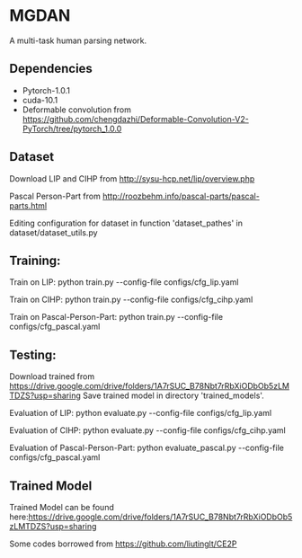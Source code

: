 # MGDAN

A multi-task human parsing network.

## Dependencies

* Pytorch-1.0.1
* cuda-10.1
* Deformable convolution from https://github.com/chengdazhi/Deformable-Convolution-V2-PyTorch/tree/pytorch_1.0.0

## Dataset

Download LIP and CIHP from http://sysu-hcp.net/lip/overview.php

Pascal Person-Part from http://roozbehm.info/pascal-parts/pascal-parts.html

Editing configuration for dataset in function 'dataset_pathes' in dataset/dataset_utils.py

## Training:
Train on LIP:
python train.py --config-file configs/cfg_lip.yaml

Train on CIHP:
python train.py --config-file configs/cfg_cihp.yaml

Train on Pascal-Person-Part:
python train.py --config-file configs/cfg_pascal.yaml

## Testing:
Download trained from https://drive.google.com/drive/folders/1A7rSUC_B78Nbt7rRbXiODbOb5zLMTDZS?usp=sharing
Save trained model in directory 'trained_models'.

Evaluation of LIP:
python evaluate.py --config-file configs/cfg_lip.yaml


Evaluation of CIHP:
python evaluate.py --config-file configs/cfg_cihp.yaml


Evaluation of Pascal-Person-Part:
python evaluate_pascal.py --config-file configs/cfg_pascal.yaml


## Trained Model

Trained Model can be found here:https://drive.google.com/drive/folders/1A7rSUC_B78Nbt7rRbXiODbOb5zLMTDZS?usp=sharing

Some codes borrowed from https://github.com/liutinglt/CE2P

